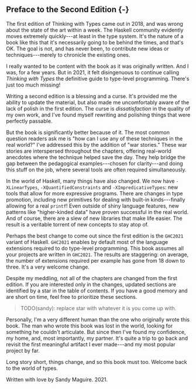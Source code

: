 ## Preface to the Second Edition {-}

The first edition of Thinking with Types came out in 2018, and was wrong about
the state of the art within a week. The Haskell community evidently moves
extremely quickly---at least in the type system. It's the nature of a book like
this that it's necessarily going to be behind the times, and that's OK. The goal
is not, and has never been, to contribute new ideas or techniques---merely to
chronicle the existing ones.

I really wanted to be content with the book as it was originally written. And I
was, for a few years. But in 2021, it felt disingenuous to continue calling
*Thinking with Types* the definitive guide to type-level programming. There's
just too much missing!

Writing a second edition is a blessing and a curse. It's provided me the ability
to update the material, but also made me uncomfortably aware of the lack of
polish in the first edition. The curse is *dissatisfaction* in the quality of my
own work, and I've found myself rewriting and polishing things that were
perfectly passable.

But the book is significantly better because of it. The most common question
readers ask me is "how can I use any of these techniques in the real world?"
I've addressed this by the addition of "war stories." These war stories are
interspersed throughout the chapters, offering real-world anecdotes where the
technique helped save the day. They help bridge the gap between the pedagogical
examples---chosen for clarity---and doing this stuff on the job, where several
tools are often required simultaneously.

In the world of Haskell, many things have also changed. We now have
`-XLinearTypes`, `-XQuantifiedConstraints` and `-XImpredicativeTypes`: new tools
that allow for more expressive programs. There are changes in type promotion,
including new primitives for dealing with built-in kinds---finally allowing for
a real `printf`! Even outside of shiny language features, new patterns like
"higher-kinded data" have proven successful in the real world. And of course,
there are a slew of new libraries that make life easier. The result is a
veritable torrent of new concepts to stay atop of.

Perhaps the best change to come out since the first edition is the `GHC2021`
variant of Haskell. `GHC2021` enables by default most of the language extensions
required to do type-level programming. This book assumes all your projects are
written in `GHC2021`. The results are staggering: on average, the number of
extensions required per example has gone from 18 down to three. It's a very
welcome change.

Despite my meddling, not all of the chapters are changed from the first edition.
If you are interested only in the changes, updated sections are identified by a
star in the table of contents. If you have a good memory and are short on time,
feel free to prioritize these sections.

> TODO(sandy): replace star with whatever it is you come up with.

Personally, I'm a very different human than the one who originally wrote this
book. The man who wrote this book was lost in the world, looking for something
he couldn't articulate. But since then I've found my confidence, my home, and,
most importantly, my partner. It's quite a trip to go back and revisit the first
meaningful artifact I ever made---and my most popular project by far.

Long story short, things change, and so this book must too. Welcome back to the
world of types.

Written with love by Sandy Maguire. 2021.

